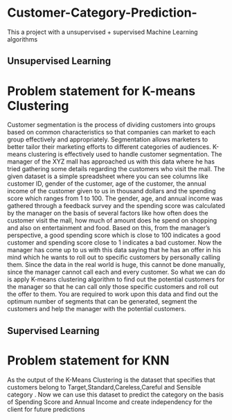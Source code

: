 # Customer-Category-Prediction-
This a  project with a unsupervised + supervised Machine Learning algorithms 
## Unsupervised Learning
# Problem statement for K-means Clustering
Customer segmentation is the process of dividing customers into groups based on common characteristics so that companies can market to each group effectively and appropriately. Segmentation allows marketers to better tailor their marketing efforts to different categories of audiences. K-means clustering is effectively used to handle customer segmentation.
The manager of the XYZ mall has approached us with this data where he has tried gathering some details regarding the customers who visit the mall. The given dataset is a simple spreadsheet where you can see columns like customer ID, gender of the customer, age of the customer, the annual income of the customer given to us in thousand dollars and the spending score which ranges from 1 to 100. The gender, age, and annual income was gathered through a feedback survey and the spending score was calculated by the manager on the basis of several factors like how often does the customer visit the mall, how much of amount does he spend on shopping and also on entertainment and food. Based on this, from the manager’s perspective, a good spending score which is close to 100 indicates a good customer and spending score close to 1 indicates a bad customer. 
Now the manager has come up to us with this data saying that he has an offer in his mind which he wants to roll out to specific customers by personally calling them. Since the data in the real world is huge, this cannot be done manually, since the manager cannot call each and every customer. So what we can do is apply K-means clustering algorithm to find out the potential customers for the manager so that he can call only those specific customers and roll out the offer to them.
You are required to work upon this data and find out the optimum number of segments that can be generated, segment the customers and help the manager with the potential customers.
  
  
## Supervised Learning
# Problem statement for KNN 
As the output of the K-Means Clustering is the dataset that specifies that  customers belong to Target,Standard,Careless,Careful and Sensible category .
Now we can use this dataset to predict the category on the basis of  Spending Score and Annual Income  and create independency for the client for future predictions

